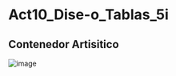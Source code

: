 # Act10_Dise-o_Tablas_5i

## Contenedor Artisitico

![image](https://github.com/user-attachments/assets/0ce5de4e-be19-4984-b744-6ce55b0e6c97)
